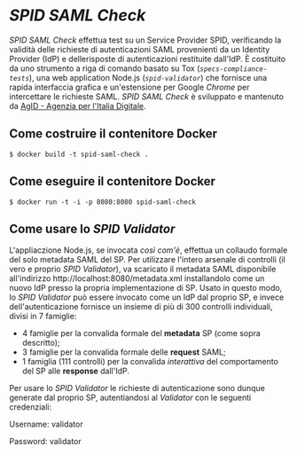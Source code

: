# *SPID SAML Check*

*SPID SAML Check* effettua test su un Service Provider SPID, verificando la validità delle richieste di autenticazioni SAML provenienti da un Identity Provider (IdP) e dellerisposte di autenticazioni restituite dall'IdP. 
È costituito da uno strumento a riga di comando basato su Tox (_`specs-compliance-tests`_), una web application Node.js (_`spid-validator`_) che fornisce una rapida interfaccia grafica e un'estensione per Google *Chrome* per intercettare le richieste SAML.
*SPID SAML Check* è sviluppato e mantenuto da [AgID - Agenzia per l'Italia Digitale](https://www.agid.gov.it).

## Come costruire il contenitore Docker

```
$ docker build -t spid-saml-check .
```

## Come eseguire il contenitore Docker

```
$ docker run -t -i -p 8080:8080 spid-saml-check
```

## Come usare lo *SPID Validator*

L'appliaczione Node.js, se invocata *così com'è*, effettua un collaudo formale del solo metadata SAML del SP.
Per utilizzare l'intero arsenale di controlli (il vero e proprio *SPID Validator*), va scaricato il metadata SAML disponibile all'indirizzo http://localhost:8080/metadata.xml installandolo come un nuovo IdP presso la propria implementazione di SP.
Usato in questo modo, lo *SPID Validator* può essere invocato come un IdP dal proprio SP, e invece dell'autenticazione fornisce un insieme di più di 300 controlli individuali, divisi in 7 famiglie:
 * 4 famiglie per la convalida formale del **metadata** SP (come sopra descritto);
 * 3 famiglie per la convalida formale delle **request** SAML;
 * 1 famiglia (111 controlli) per la convalida *interattiva* del comportamento del SP alle **response** dall'IdP.

Per usare lo *SPID Validator* le richieste di autenticazione sono dunque generate dal proprio SP, autentiandosi al *Validator* con le seguenti credenziali:

   Username: validator

   Password: validator


